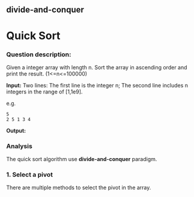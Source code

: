 ## divide-and-conquer
# Quick Sort

### Question description:

Given a integer array with length n. Sort the array in ascending order and print the result. (1<=n<=100000)

**Input:**
Two lines:
The first line is the integer n;
The second line includes n integers in the range of [1,1e9].

e.g. 
```
5
2 5 1 3 4
```

**Output:**

### Analysis

The quick sort algorithm use **divide-and-conquer** paradigm.

### 1. Select a pivot
There are multiple methods to select the pivot in the array.
